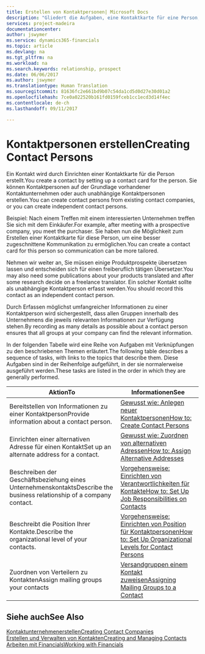 ```yaml
---
title: Erstellen von Kontaktpersonen| Microsoft Docs
description: "Gliedert die Aufgaben, eine Kontaktkarte für eine Person, z. B. einen Interessenten oder einen Lieferanten zu erstellen und hilft, die Beziehung zu definieren und Kommunikationen anzupassen."
services: project-madeira
documentationcenter: 
author: jswymer
ms.service: dynamics365-financials
ms.topic: article
ms.devlang: na
ms.tgt_pltfrm: na
ms.workload: na
ms.search.keywords: relationship, prospect
ms.date: 06/06/2017
ms.author: jswymer
ms.translationtype: Human Translation
ms.sourcegitcommit: 81636fc2e661bd9b07c54da1cd5d0d27e30d01a2
ms.openlocfilehash: 7ce0a022520b161fd0159fceb1cc1ecd3d14f4ec
ms.contentlocale: de-ch
ms.lasthandoff: 09/11/2017

---
```

# <a name="creating-contact-persons"></a><span data-ttu-id="eb56b-103">Kontaktpersonen erstellen</span><span class="sxs-lookup"><span data-stu-id="eb56b-103">Creating Contact Persons</span></span>
<span data-ttu-id="eb56b-104">Ein Kontakt wird durch Einrichten einer Kontaktkarte für die Person erstellt.</span><span class="sxs-lookup"><span data-stu-id="eb56b-104">You create a contact by setting up a contact card for the person.</span></span> <span data-ttu-id="eb56b-105">Sie können Kontaktpersonen auf der Grundlage vorhandener Kontaktunternehmen oder auch unabhängige Kontaktpersonen erstellen.</span><span class="sxs-lookup"><span data-stu-id="eb56b-105">You can create contact persons from existing contact companies, or you can create independent contact persons.</span></span>

<span data-ttu-id="eb56b-106">Beispiel: Nach einem Treffen mit einem interessierten Unternehmen treffen Sie sich mit dem Einkäufer.</span><span class="sxs-lookup"><span data-stu-id="eb56b-106">For example, after meeting with a prospective company, you meet the purchaser.</span></span> <span data-ttu-id="eb56b-107">Sie haben nun die Möglichkeit zum Erstellen einer Kontaktkarte für diese Person, um eine besser zugeschnittene Kommunikation zu ermöglichen.</span><span class="sxs-lookup"><span data-stu-id="eb56b-107">You can create a contact card for this person so communication can be more tailored.</span></span>

<span data-ttu-id="eb56b-108">Nehmen wir weiter an, Sie müssen einige Produktprospekte übersetzen lassen und entscheiden sich für einen freiberuflich tätigen Übersetzer.</span><span class="sxs-lookup"><span data-stu-id="eb56b-108">You may also need some publications about your products translated and after some research decide on a freelance translator.</span></span> <span data-ttu-id="eb56b-109">Ein solcher Kontakt sollte als unabhängige Kontaktperson erfasst werden.</span><span class="sxs-lookup"><span data-stu-id="eb56b-109">You should record this contact as an independent contact person.</span></span>

<span data-ttu-id="eb56b-110">Durch Erfassen möglichst umfangreicher Informationen zu einer Kontaktperson wird sichergestellt, dass allen Gruppen innerhalb des Unternehmens die jeweils relevanten Informationen zur Verfügung stehen.</span><span class="sxs-lookup"><span data-stu-id="eb56b-110">By recording as many details as possible about a contact person ensures that all groups at your company can find the relevant information.</span></span>

<span data-ttu-id="eb56b-111">In der folgenden Tabelle wird eine Reihe von Aufgaben mit Verknüpfungen zu den beschriebenen Themen erläutert.</span><span class="sxs-lookup"><span data-stu-id="eb56b-111">The following table describes a sequence of tasks, with links to the topics that describe them.</span></span> <span data-ttu-id="eb56b-112">Diese Aufgaben sind in der Reihenfolge aufgeführt, in der sie normalerweise ausgeführt werden.</span><span class="sxs-lookup"><span data-stu-id="eb56b-112">These tasks are listed in the order in which they are generally performed.</span></span>

| <span data-ttu-id="eb56b-113">Aktion</span><span class="sxs-lookup"><span data-stu-id="eb56b-113">To</span></span> | <span data-ttu-id="eb56b-114">Informationen</span><span class="sxs-lookup"><span data-stu-id="eb56b-114">See</span></span> |
| --- | --- |
| <span data-ttu-id="eb56b-115">Bereitstellen von Informationen zu einer Kontaktperson</span><span class="sxs-lookup"><span data-stu-id="eb56b-115">Provide information about a contact person.</span></span> |[<span data-ttu-id="eb56b-116">Gewusst wie: Anlegen neuer Kontaktpersonen</span><span class="sxs-lookup"><span data-stu-id="eb56b-116">How to: Create Contact Persons</span></span>](marketing-how-create-contact-persons.md) |
| <span data-ttu-id="eb56b-117">Einrichten einer alternativen Adresse für einen Kontakt</span><span class="sxs-lookup"><span data-stu-id="eb56b-117">Set up an alternate address for a contact.</span></span> |[<span data-ttu-id="eb56b-118">Gewusst wie: Zuordnen von alternativen Adressen</span><span class="sxs-lookup"><span data-stu-id="eb56b-118">How to: Assign Alternative Addresses</span></span>](marketing-how-assign-alternate-address.md) |
| <span data-ttu-id="eb56b-119">Beschreiben der Geschäftsbeziehung eines Unternehmenskontakts</span><span class="sxs-lookup"><span data-stu-id="eb56b-119">Describe the business relationship of a company contact.</span></span> |[<span data-ttu-id="eb56b-120">Vorgehensweise: Einrichten von Verantwortlichkeiten für Kontakte</span><span class="sxs-lookup"><span data-stu-id="eb56b-120">How to: Set Up Job Responsibilities on Contacts</span></span>](marketing-job-responsibilities.md) |
| <span data-ttu-id="eb56b-121">Beschreibt die Position Ihrer Kontakte.</span><span class="sxs-lookup"><span data-stu-id="eb56b-121">Describe the organizational level of your contacts.</span></span> |[<span data-ttu-id="eb56b-122">Vorgehensweise: Einrichten von Position für Kontaktpersonen</span><span class="sxs-lookup"><span data-stu-id="eb56b-122">How to: Set Up Organizational Levels for Contact Persons</span></span>](marketing-organizational-levels.md) |
| <span data-ttu-id="eb56b-123">Zuordnen von Verteilern zu Kontakten</span><span class="sxs-lookup"><span data-stu-id="eb56b-123">Assign mailing groups your contacts</span></span> |[<span data-ttu-id="eb56b-124">Versandgruppen einem Kontakt zuweisen</span><span class="sxs-lookup"><span data-stu-id="eb56b-124">Assigning Mailing Groups to a Contact</span></span>](marketing-mailing-groups.md) |

## <a name="see-also"></a><span data-ttu-id="eb56b-125">Siehe auch</span><span class="sxs-lookup"><span data-stu-id="eb56b-125">See Also</span></span>
[<span data-ttu-id="eb56b-126">Kontaktunternehmenerstellen</span><span class="sxs-lookup"><span data-stu-id="eb56b-126">Creating Contact Companies</span></span>](marketing-create-contact-companies.md)  
[<span data-ttu-id="eb56b-127">Erstellen und Verwalten von Kontakten</span><span class="sxs-lookup"><span data-stu-id="eb56b-127">Creating and Managing Contacts</span></span>](marketing-create-contact-persons.md)  
[<span data-ttu-id="eb56b-128">Arbeiten mit Financials</span><span class="sxs-lookup"><span data-stu-id="eb56b-128">Working with Financials</span></span>](ui-work-product.md)

